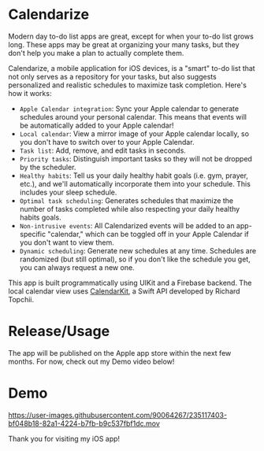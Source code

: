 # Calendarize

Modern day to-do list apps are great, except for when your to-do list grows long. These apps may be great at organizing your many tasks, but they don't help you make a plan to actually complete them.

Calendarize, a mobile application for iOS devices, is a "smart" to-do list that not only serves as a repository for your tasks, but also suggests personalized and realistic schedules to maximize task completion. Here's how it works:

- `Apple Calendar integration`: Sync your Apple calendar to generate schedules around your personal calendar. This means that events will be automatically added to your Apple calendar!
- `Local calendar`: View a mirror image of your Apple calendar locally, so you don't have to switch over to your Apple Calendar.
- `Task list`: Add, remove, and edit tasks in seconds.
- `Priority tasks`: Distinguish important tasks so they will not be dropped by the scheduler.
- `Healthy habits`: Tell us your daily healthy habit goals (i.e. gym, prayer, etc.), and we'll automatically incorporate them into your schedule. This includes your sleep schedule.
- `Optimal task scheduling`: Generates schedules that maximize the number of tasks completed while also respecting your daily healthy habits goals.
- `Non-intrusive events`: All Calendarized events will be added to an app-specific "calendar," which can be toggled off in your Apple Calendar if you don't want to view them.
- `Dynamic scheduling`: Generate new schedules at any time. Schedules are randomized (but still optimal), so if you don't like the schedule you get, you can always request a new one.

This app is built programmatically using UIKit and a Firebase backend. The local calendar view uses [CalendarKit](https://github.com/richardtop/CalendarKit), a Swift API developed by Richard Topchii.

# Release/Usage
The app will be published on the Apple app store within the next few months. For now, check out my Demo video below!

# Demo
https://user-images.githubusercontent.com/90064267/235117403-bf048b18-82a1-4224-b7fb-b9c537fbf1dc.mov

Thank you for visiting my iOS app!
